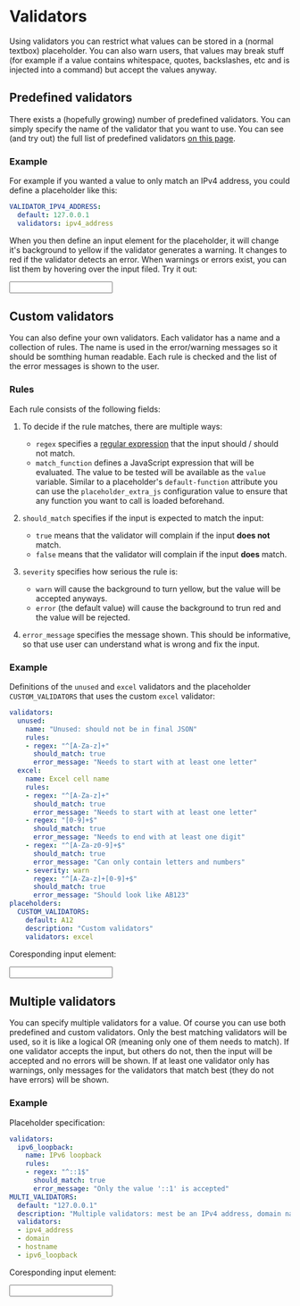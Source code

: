 # Validators

Using validators you can restrict what values can be stored in a (normal textbox) placeholder.
You can also warn users, that values may break stuff (for example if a value contains whitespace, quotes, backslashes, etc and is injected into a command) but accept the values anyway.

## Predefined validators

There exists a (hopefully growing) number of predefined validators.
You can simply specify the name of the validator that you want to use.
You can see (and try out) the full list of predefined validators [on this page](./tests/validators.md).

### Example

For example if you wanted a value to only match an IPv4 address, you could define a placeholder like this:

```yaml
VALIDATOR_IPV4_ADDRESS:
  default: 127.0.0.1
  validators: ipv4_address
```

When you then define an input element for the placeholder, it will change it's background to yellow if the validator generates a warning.
It changes to red if the validator detects an error.
When warnings or errors exist, you can list them by hovering over the input filed.
Try it out:

<input data-input-for="VALIDATOR_IPV4_ADDRESS">


## Custom validators

You can also define your own validators.
Each validator has a name and a collection of rules.
The name is used in the error/warning messages so it should be somthing human readable.
Each rule is checked and the list of the error messages is shown to the user.

### Rules

Each rule consists of the following fields:

1. To decide if the rule matches, there are multiple ways:

    - `regex` specifies a [regular expression](https://en.wikipedia.org/wiki/Regular_expression) that the input should / should not match.
    - `match_function` defines a JavaScript expression that will be evaluated.
        The value to be tested will be available as the `value` variable.
        Similar to a placeholder's `default-function` attribute you can use the `placeholder_extra_js` configuration value to ensure that any function you want to call is loaded beforehand.

2. `should_match` specifies if the input is expected to match the input:

    - `true` means that the validator will complain if the input **does not** match.
    - `false` means that the validator will complain if the input **does** match.

3. `severity` specifies how serious the rule is:

    - `warn` will cause the background to turn yellow, but the value will be accepted anyways.
    - `error` (the default value) will cause the background to trun red and the value will be rejected.

4. `error_message` specifies the message shown.
    This should be informative, so that use user can understand what is wrong and fix the input.

### Example

Definitions of the `unused` and `excel` validators and the placeholder `CUSTOM_VALIDATORS` that uses the custom `excel` validator:

```yaml title="placeholder-plugin.yaml"
validators:
  unused:
    name: "Unused: should not be in final JSON"
    rules:
    - regex: "^[A-Za-z]+"
      should_match: true
      error_message: "Needs to start with at least one letter"
  excel:
    name: Excel cell name
    rules:
    - regex: "^[A-Za-z]+"
      should_match: true
      error_message: "Needs to start with at least one letter"
    - regex: "[0-9]+$"
      should_match: true
      error_message: "Needs to end with at least one digit"
    - regex: "^[A-Za-z0-9]+$"
      should_match: true
      error_message: "Can only contain letters and numbers"
    - severity: warn
      regex: "^[A-Za-z]+[0-9]+$"
      should_match: true
      error_message: "Should look like AB123"
placeholders:
  CUSTOM_VALIDATORS:
    default: A12
    description: "Custom validators"
    validators: excel

```

Coresponding input element:

<input data-input-for="CUSTOM_VALIDATORS">


## Multiple validators

You can specify multiple validators for a value.
Of course you can use both predefined and custom validators.
Only the best matching validators will be used, so it is like a logical OR (meaning only one of them needs to match).
If one validator accepts the input, but others do not, then the input will be accepted and no errors will be shown.
If at least one validator only has warnings, only messages for the validators that match best (they do not have errors) will be shown.

### Example

Placeholder specification:

```yaml title="placeholder-plugin.yaml"
validators:
  ipv6_loopback:
    name: IPv6 loopback
    rules:
    - regex: "^::1$"
      should_match: true
      error_message: "Only the value '::1' is accepted"
MULTI_VALIDATORS:
  default: "127.0.0.1"
  description: "Multiple validators: mest be an IPv4 address, domain name, or hostname"
  validators:
  - ipv4_address
  - domain
  - hostname
  - ipv6_loopback
```

Coresponding input element:

<input data-input-for="MULTI_VALIDATORS">

